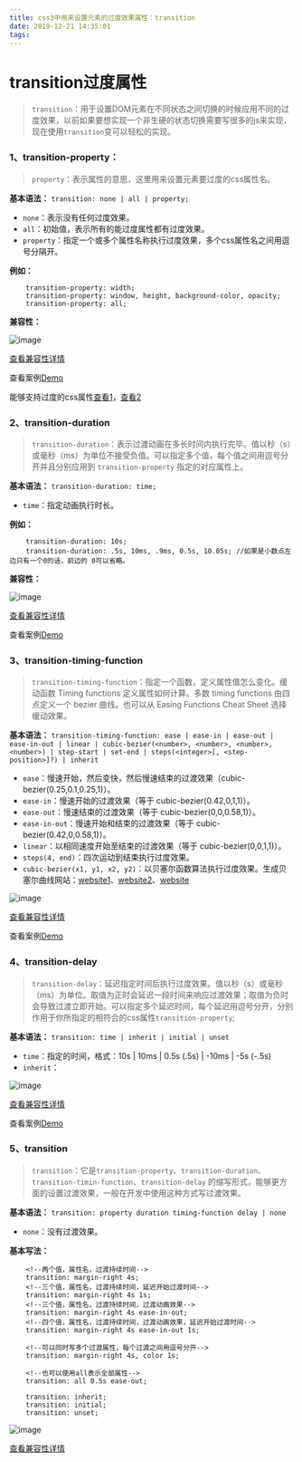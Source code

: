```yaml
---
title: css3中用来设置元素的过度效果属性：transition
date: 2019-12-21 14:35:01
tags:
---
```


# transition过度属性

> `transition`：用于设置DOM元素在不同状态之间切换的时候应用不同的过度效果，以前如果要想实现一个非生硬的状态切换需要写很多的js来实现，现在使用`transition`变可以轻松的实现。

### 1、transition-property：

> `property`：表示属性的意思，这里用来设置元素要过度的css属性名。

**基本语法：**
`transition: none | all | property;`
- `none`：表示没有任何过度效果。
- `all`：初始值，表示所有的能过度属性都有过度效果。
- `property`：指定一个或多个属性名称执行过度效果，多个css属性名之间用逗号分隔开。
<!-- more -->

**例如：**
```
    transition-property: width;
    transition-property: window, height, background-color, opacity;
    transition-property: all;
```

**兼容性：**

![image](transition-property-caniuse.png)

[查看兼容性详情](https://caniuse.com/#search=transition-property)


查看案例[Demo](https://codepen.io/qwguo88/pen/YzzBPYM)

能够支持过度的css属性[查看1](http://leaverou.github.io/animatable/)，[查看2](https://developer.mozilla.org/zh-CN/docs/Web/CSS/CSS_animated_properties)

### 2、transition-duration

> `transition-duration`：表示过渡动画在多长时间内执行完毕。值以秒（s）或毫秒（ms）为单位不接受负值。可以指定多个值，每个值之间用逗号分开并且分别应用到 `transition-property` 指定的对应属性上。

**基本语法：**
`transition-duration: time;`

- `time`：指定动画执行时长。

**例如：**
```
    transition-duration: 10s;
    transition-duration: .5s, 10ms, .9ms, 0.5s, 10.05s; //如果是小数点左边只有一个0的话，前边的 0可以省略。
```

**兼容性：**

![image](transition-duration-caniuse.png)

[查看兼容性详情](https://caniuse.com/#search=transition-duration)


查看案例[Demo](https://codepen.io/qwguo88/pen/LYYazMY)




### 3、transition-timing-function

> `transition-timing-function`：指定一个函数，定义属性值怎么变化。缓动函数 Timing functions 定义属性如何计算。多数 timing functions 由四点定义一个 bezier 曲线。也可以从 Easing Functions Cheat Sheet 选择缓动效果。

**基本语法：**
`transition-timing-function: ease | ease-in | ease-out | ease-in-out | linear | cubic-bezier(<number>, <number>, <number>, <number>) | step-start | set-end | steps(<integer>[, <step-position>]?) | inherit`

- `ease`：慢速开始，然后变快，然后慢速结束的过渡效果（cubic-bezier(0.25,0.1,0.25,1)）。
- `ease-in`：慢速开始的过渡效果（等于 cubic-bezier(0.42,0,1,1)）。
- `ease-out`：慢速结束的过渡效果（等于 cubic-bezier(0,0,0.58,1)）。
- `ease-in-out`：慢速开始和结束的过渡效果（等于 cubic-bezier(0.42,0,0.58,1)）。
- `linear`：以相同速度开始至结束的过渡效果（等于 cubic-bezier(0,0,1,1)）。
- `steps(4, end)`：四次运动到结束执行过度效果。
- `cubic-bezier(x1, y1, x2, y2)`：以贝塞尔函数算法执行过度效果。生成贝塞尔曲线网站：[website1](https://developer.mozilla.org/zh-CN/docs/Web/CSS/Tools/Cubic_Bezier_Generator)、[website2](https://cubic-bezier.com/)、[website](https://easings.net/)

![image](transition-timing-function-caniuse.png)

[查看兼容性详情](https://caniuse.com/#search=transition-timing-function)

查看案例[Demo](https://codepen.io/qwguo88/pen/zYYXypo)

### 4、transition-delay

> `transition-delay`：延迟指定时间后执行过度效果。值以秒（s）或毫秒（ms）为单位。取值为正时会延迟一段时间来响应过渡效果；取值为负时会导致过渡立即开始。可以指定多个延迟时间，每个延迟用逗号分开，分别作用于你所指定的相符合的css属性`transition-property`;

**基本语法：**
`transition: time | inherit | initial | unset`

- `time`：指定的时间，格式：10s | 10ms | 0.5s  (.5s) | -10ms | -5s (-.5s)
- `inherit`：

![image](transition-delay-caniuse.png)

[查看兼容性详情](https://caniuse.com/#search=transition-delay)

查看案例[Demo](https://codepen.io/qwguo88/pen/qBBGOBG)

### 5、transition

> `transition`：它是`transition-property`、`transition-duration`、`transition-timin-function`、`transition-delay` 的缩写形式，能够更方面的设置过渡效果，一般在开发中使用这种方式写过渡效果。


**基本语法：**
`transition: property duration timing-function delay | none`

- `none`：没有过渡效果。

**基本写法：**
```
    <!--两个值，属性名，过渡持续时间-->
    transition: margin-right 4s;
    <!--三个值，属性名，过渡持续时间，延迟开始过渡时间-->
    transition: margin-right 4s 1s;
    <!--三个值，属性名，过渡持续时间，过渡动画效果-->
    transition: margin-right 4s ease-in-out;
    <!--四个值，属性名，过渡持续时间，过渡动画效果，延迟开始过渡时间-->
    transition: margin-right 4s ease-in-out 1s;

    <!--可以同时写多个过渡属性，每个过渡之间用逗号分开-->
    transition: margin-right 4s, color 1s;

    <!--也可以使用all表示全部属性-->
    transition: all 0.5s ease-out;

    transition: inherit;
    transition: initial;
    transition: unset;
```

![image](transition-caniuse.png)

[查看兼容性详情](https://caniuse.com/#search=transition)


